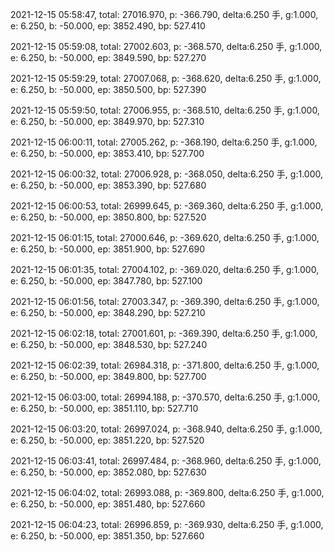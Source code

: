 2021-12-15 05:58:47, total: 27016.970, p: -366.790, delta:6.250 手, g:1.000, e: 6.250, b: -50.000, ep: 3852.490, bp: 527.410

2021-12-15 05:59:08, total: 27002.603, p: -368.570, delta:6.250 手, g:1.000, e: 6.250, b: -50.000, ep: 3849.590, bp: 527.270

2021-12-15 05:59:29, total: 27007.068, p: -368.620, delta:6.250 手, g:1.000, e: 6.250, b: -50.000, ep: 3850.500, bp: 527.390

2021-12-15 05:59:50, total: 27006.955, p: -368.510, delta:6.250 手, g:1.000, e: 6.250, b: -50.000, ep: 3849.970, bp: 527.310

2021-12-15 06:00:11, total: 27005.262, p: -368.190, delta:6.250 手, g:1.000, e: 6.250, b: -50.000, ep: 3853.410, bp: 527.700

2021-12-15 06:00:32, total: 27006.928, p: -368.050, delta:6.250 手, g:1.000, e: 6.250, b: -50.000, ep: 3853.390, bp: 527.680

2021-12-15 06:00:53, total: 26999.645, p: -369.360, delta:6.250 手, g:1.000, e: 6.250, b: -50.000, ep: 3850.800, bp: 527.520

2021-12-15 06:01:15, total: 27000.646, p: -369.620, delta:6.250 手, g:1.000, e: 6.250, b: -50.000, ep: 3851.900, bp: 527.690

2021-12-15 06:01:35, total: 27004.102, p: -369.020, delta:6.250 手, g:1.000, e: 6.250, b: -50.000, ep: 3847.780, bp: 527.100

2021-12-15 06:01:56, total: 27003.347, p: -369.390, delta:6.250 手, g:1.000, e: 6.250, b: -50.000, ep: 3848.290, bp: 527.210

2021-12-15 06:02:18, total: 27001.601, p: -369.390, delta:6.250 手, g:1.000, e: 6.250, b: -50.000, ep: 3848.530, bp: 527.240

2021-12-15 06:02:39, total: 26984.318, p: -371.800, delta:6.250 手, g:1.000, e: 6.250, b: -50.000, ep: 3849.800, bp: 527.700

2021-12-15 06:03:00, total: 26994.188, p: -370.570, delta:6.250 手, g:1.000, e: 6.250, b: -50.000, ep: 3851.110, bp: 527.710

2021-12-15 06:03:20, total: 26997.024, p: -368.940, delta:6.250 手, g:1.000, e: 6.250, b: -50.000, ep: 3851.220, bp: 527.520

2021-12-15 06:03:41, total: 26997.484, p: -368.960, delta:6.250 手, g:1.000, e: 6.250, b: -50.000, ep: 3852.080, bp: 527.630

2021-12-15 06:04:02, total: 26993.088, p: -369.800, delta:6.250 手, g:1.000, e: 6.250, b: -50.000, ep: 3851.480, bp: 527.660

2021-12-15 06:04:23, total: 26996.859, p: -369.930, delta:6.250 手, g:1.000, e: 6.250, b: -50.000, ep: 3851.350, bp: 527.660